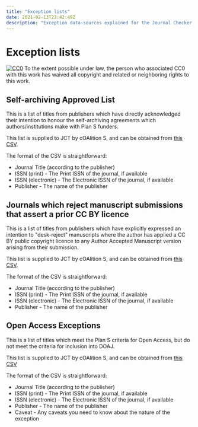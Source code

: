 ```yaml
---
title: "Exception lists"
date: 2021-02-13T23:42:49Z
description: "Exception data-sources explained for the Journal Checker Tool: Plan S Compliance Validator."
---
```


# Exception lists

<p xmlns:dct="http://purl.org/dc/terms/">
  <a rel="license"
     href="http://creativecommons.org/publicdomain/zero/1.0/"><img src="https://licensebuttons.net/p/zero/1.0/88x31.png" style="border-style: none;" alt="CC0" /></a> To the extent possible under law, <span rel="dct:publisher" resource="[_:publisher]">the person who associated CC0</span> with this work has waived all copyright and related or neighboring rights to this work.
</p>

## Self-archiving Approved List
This is a list of titles from publishers which have directly acknowledged their intention to honour the self-archiving agreements which authors/institutions make with Plan S funders.

This list is supplied to JCT by cOAlition S, and can be obtained from [this CSV](https://docs.google.com/spreadsheets/d/e/2PACX-1vQXYjTvrKA3zTXPJDtO3MMj8zGISaQ-0p6d-CDSxJM0iv5DQ1BQ1S7JNy7BAiUw3K4MUE-zG8MbiL4R/pub?gid=0&single=true&output=csv).

The format of the CSV is straightforward:

* Journal Title	(according to the publisher)
* ISSN (print) - The Print ISSN of the journal, if available
* ISSN (electronic) - The Electronic ISSN of the journal, if available
* Publisher - The name of the publisher

## Journals which reject manuscript submissions that assert a prior CC BY licence
This is a list of titles from publishers which have explicitly expressed an intention to "desk-reject" manuscripts where the author has applied a CC BY public copyright licence to any Author Accepted Manuscript version arising from their submission.

This list is supplied to JCT by cOAlition S, and can be obtained from [this CSV](https://docs.google.com/spreadsheets/d/e/2PACX-1vQ0EEMZTikcQZV28BiCL4huv-r0RnHiDrU08j3W1fyERNasoJYuAZek5G3oQH1TUKmf_X-yC5SiHaBM/pub?gid=0&single=true&output=csv).

The format of the CSV is straightforward:

* Journal Title	(according to the publisher)
* ISSN (print) - The Print ISSN of the journal, if available
* ISSN (electronic) - The Electronic ISSN of the journal, if available
* Publisher - The name of the publisher

## Open Access Exceptions

This is a list of titles which meet the Plan S criteria for Open Access, but do not meet the criteria for inclusion into DOAJ.

This list is supplied to JCT by cOAlition S, and can be obtained from [this CSV](https://docs.google.com/spreadsheets/d/e/2PACX-1vSexj1DPUkhIDZvVX-CkGTkR_zwduUVlZ4DKVNnS1g0w1AlGKDUSx2t7HAawCcSAR6qqsJAQ7dPHWIa/pub?gid=404801205&single=true&output=csv)

The format of the CSV is straightforward:

* Journal Title	(according to the publisher)
* ISSN (print) - The Print ISSN of the journal, if available
* ISSN (electronic) - The Electronic ISSN of the journal, if available
* Publisher - The name of the publisher
* Caveat - Any caveats you need to know about the nature of the exception
